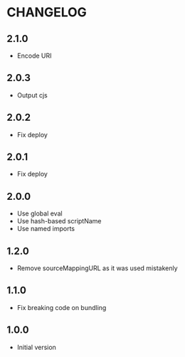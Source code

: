 # CHANGELOG

## 2.1.0

- Encode URI

## 2.0.3

- Output cjs

## 2.0.2

- Fix deploy

## 2.0.1

- Fix deploy

## 2.0.0

- Use global eval
- Use hash-based scriptName
- Use named imports

## 1.2.0

- Remove sourceMappingURL as it was used mistakenly

## 1.1.0

- Fix breaking code on bundling

## 1.0.0

- Initial version
